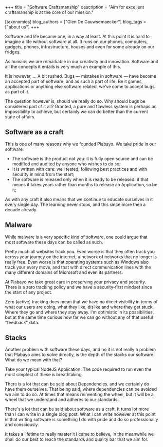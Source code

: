 +++
title = "Software Craftsmanship"
description = "Aim for excellent craftsmanship is at the core of our mission."

[taxonomies]
blog_authors = ["Glen De Cauwsemaecker"]
blog_tags = ["about us"]
+++

Software and life became one, in a way at least. At this point
it is hard to imagine a life without software at all.
It runs on our phones, computers, gadgets, phones, infrastructure, houses
and even for some already on our fridges.

As humans we are remarkable in our creativity and innovation.
Software and all the concepts it entails is very much an example of this.

It is however, ... A bit rushed.
Bugs — mistakes in software — have become an accepted part of software,
and as such a part of life. Be it games, applications or anything else software related,
we've come to accept bugs as part of it.

The question however is, should we really do so. Why should bugs be considered part of it all?
Granted, a pure and flawless system is perhaps an impossibility to achieve, but certainly
we can do better than the current state of affairs.

## Software as a craft

This is one of many reasons why we founded Plabayo. We take pride in our software:

- The software is the product not you: it is fully open source and can be modified and audited by anyone who wishes to do so;
- It is written with care: well tested, following best practices and with security in mind from the start;
- The software is released only when it is ready to be released: if that means it takes years rather than months to release an Application, so be it;

As with any craft it also means that we continue to educate ourselves in it every single day.
The learning never stops, and this since more then a decade already.

## Malware

While malware is a very specific kind of software, one could argue that most
software these days can be called as such.

Pretty much all websites track you. Even worse is that they often track
you across your journey on the internet, a network of networks that no longer is really free.
Even worse is that operating systems such as Windows also track your every move,
and that with direct communication lines with the many different domains of Microsoft and even its partners.

At Plabayo we take great care in preserving your privacy and security.
There is a zero tracking policy and we have a security-first mindset since the start of any project.

Zero (active) tracking does mean that we have no direct visibility in terms of what our users
are doing, what they like, dislike and where they get stuck. Where they go and where they stay away.
I'm optimistic in its possibilities, but at the same time curious how far we can go without
any of that useful "feedback" data.

## Stacks

Another problem with software these days, and no it is not really a problem that Plabayo aims to solve directly,
is the depth of the stacks our software. What do we mean with that?

Take your typical NodeJS Application. The code required to run even the most simplest of these is breathtaking.

There is a lot that can be said about Dependencies, and we certainly do have them ourselves.
That being said, where dependencies can be avoided we aim to do so. At times that means
reinventing the wheel, but it will be a wheel that we understand and adheres to our standards.

There's a lot that can be said about software as a craft. It turns lot more than
I can write in a single blog post. What I can write however at this point is that
writing software is something I do with pride and do so professionally and consciously.

It takes a lifetime to really master it I came to believe, in the meanwhile
we shall do our best to reach the standards and quality bar that we aim for.
